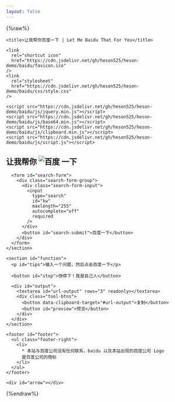 ```yaml
---
layout: false
---
```

{%raw%}
<!DOCTYPE html>
<html xmlns="http://www.w3.org/1999/xhtml">
  <head>
    <meta charset="utf-8" />
    <meta name="renderer" content="webkit" />
    <meta http-equiv="X-UA-Compatible" content="IE=edge" />
    <meta http-equiv="Cache-Control" content="no-transform" />
    <meta http-equiv="Cache-Control" content="no-siteapp" />
    <meta name="viewport" content="width=device-width, initial-scale=1" />

    <title>让我帮你百度一下 | Let Me Baidu That For You</title>

    <link
      rel="shortcut icon"
      href="https://cdn.jsdelivr.net/gh/heson525/heson-demo/baidu/favicon.ico"
    />
    <link
      rel="stylesheet"
      href="https://cdn.jsdelivr.net/gh/heson525/heson-demo/baidu/css/style.css"
    />

    <script src="https://cdn.jsdelivr.net/gh/heson525/heson-demo/baidu/js/jquery.min.js"></script>
    <script src="https://cdn.jsdelivr.net/gh/heson525/heson-demo/baidu/js/base64.min.js"></script>
    <script src="https://cdn.jsdelivr.net/gh/heson525/heson-demo/baidu/js/clipboard.min.js"></script>
    <script src="https://cdn.jsdelivr.net/gh/heson525/heson-demo/baidu/js/script.js"></script>
  </head>
  <body>
    <section id="search">
      <div class="search-header">
        <h2>
          <span class="let-me">让我帮你</span>
          <img
            src="https://cdn.jsdelivr.net/gh/heson525/heson-demo/baidu/img/baidu_logo.png"
            alt="百度"
            title="让我帮你百度一下"
          />
          <span class="for-you">一下</span>
        </h2>
      </div>

      <form id="search-form">
        <div class="search-form-group">
          <div class="search-form-input">
            <input
              type="search"
              id="kw"
              maxlength="255"
              autocomplete="off"
              required
            />
          </div>
          <button id="search-submit">百度一下</button>
        </div>
      </form>
    </section>

    <section id="function">
      <p id="tips">输入一个问题，然后点击百度一下</p>

      <button id="stop">快停下！我是自己人</button>

      <div id="output">
        <textarea id="url-output" rows="3" readonly></textarea>
        <div class="tool-btns">
          <button data-clipboard-target="#url-output">复制</button>
          <button id="preview">预览</button>
        </div>
      </div>
    </section>

    <footer id="footer">
      <ul class="footer-right">
        <li>
          * 本站与百度公司没有任何联系，baidu 以及本站出现的百度公司 Logo
          是百度公司的商标
        </li>
      </ul>
    </footer>

    <div id="arrow"></div>
  </body>
</html>
{%endraw%}